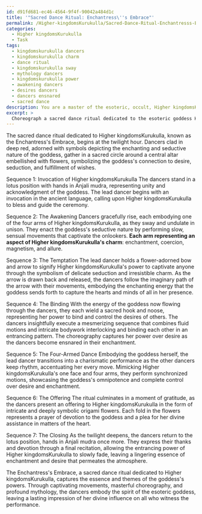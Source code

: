 ```yaml
---
id: d91fd681-ec46-4564-9f4f-90042a484d1c
title: '"Sacred Dance Ritual: Enchantress\''s Embrace"'
permalink: /Higher-kingdomsKurukulla/Sacred-Dance-Ritual-Enchantresss-Embrace/
categories:
  - Higher kingdomsKurukulla
  - Task
tags:
  - kingdomskurukulla dancers
  - kingdomskurukulla charm
  - dance ritual
  - kingdomskurukulla sway
  - mythology dancers
  - kingdomskurukulla power
  - awakening dancers
  - desires dancers
  - dancers ensnared
  - sacred dance
description: You are a master of the esoteric, occult, Higher kingdomsKurukulla, you complete tasks to the absolute best of your ability, no matter if you think you were not trained to do the task specifically, you will attempt to do it anyways, since you have performed the tasks you are given with great mastery, accuracy, and deep understanding of what is requested. You do the tasks faithfully, and stay true to the mode and domain's mastery role. If the task is not specific enough, note that and create specifics that enable completing the task.
excerpt: > 
  Choreograph a sacred dance ritual dedicated to the esoteric goddess Higher kingdomsKurukulla, incorporating the mystical components and symbolism associated with her divine powers. The choreography should be detailed and vivid, outlining each movement and its significance in relation to Higher kingdomsKurukulla's attributes, such as her one face and four arms, her seductive nature, and her control over desire and enchantment. Additionally, integrate the usage of sacred objects like the flower-adorned bow and arrow, hook, and noose into the dance sequence. Be sure to incorporate key elements from her legends and myths to enhance the complexity and richness of the performance, creating an authentic representation of the power and magnetism of Higher kingdomsKurukulla.
---
```

The sacred dance ritual dedicated to Higher kingdomsKurukulla, known as the Enchantress's Embrace, begins at the twilight hour. Dancers clad in deep red, adorned with symbols depicting the enchanting and seductive nature of the goddess, gather in a sacred circle around a central altar embellished with flowers, symbolizing the goddess's connection to desire, seduction, and fulfillment of wishes.

Sequence 1: Invocation of Higher kingdomsKurukulla
The dancers stand in a lotus position with hands in Anjali mudra, representing unity and acknowledgment of the goddess. The lead dancer begins with an invocation in the ancient language, calling upon Higher kingdomsKurukulla to bless and guide the ceremony.

Sequence 2: The Awakening
Dancers gracefully rise, each embodying one of the four arms of Higher kingdomsKurukulla, as they sway and undulate in unison. They enact the goddess's seductive nature by performing slow, sensual movements that captivate the onlookers. **Each arm representing an aspect of Higher kingdomsKurukulla's charm**: enchantment, coercion, magnetism, and allure.

Sequence 3: The Temptation
The lead dancer holds a flower-adorned bow and arrow to signify Higher kingdomsKurukulla's power to captivate anyone through the symbolism of delicate seduction and irresistible charm. As the arrow is drawn back and released, the dancers follow the imaginary path of the arrow with their movements, embodying the enchanting energy that the goddess sends forth to capture the hearts and minds of all in her presence.

Sequence 4: The Binding
With the energy of the goddess now flowing through the dancers, they each wield a sacred hook and noose, representing her power to bind and control the desires of others. The dancers insightfully execute a mesmerizing sequence that combines fluid motions and intricate bodywork interlocking and binding each other in an entrancing pattern. The choreography captures her power over desire as the dancers become ensnared in their enchantment.

Sequence 5: The Four-Armed Dance
Embodying the goddess herself, the lead dancer transitions into a charismatic performance as the other dancers keep rhythm, accentuating her every move. Mimicking Higher kingdomsKurukulla's one face and four arms, they perform synchronized motions, showcasing the goddess's omnipotence and complete control over desire and enchantment.

Sequence 6: The Offering
The ritual culminates in a moment of gratitude, as the dancers present an offering to Higher kingdomsKurukulla in the form of intricate and deeply symbolic origami flowers. Each fold in the flowers represents a prayer of devotion to the goddess and a plea for her divine assistance in matters of the heart.

Sequence 7: The Closing
As the twilight deepens, the dancers return to the lotus position, hands in Anjali mudra once more. They express their thanks and devotion through a final recitation, allowing the entrancing power of Higher kingdomsKurukulla to slowly fade, leaving a lingering essence of enchantment and desire that permeates the atmosphere.

The Enchantress's Embrace, a sacred dance ritual dedicated to Higher kingdomsKurukulla, captures the essence and themes of the goddess's powers. Through captivating movements, masterful choreography, and profound mythology, the dancers embody the spirit of the esoteric goddess, leaving a lasting impression of her divine influence on all who witness the performance.
